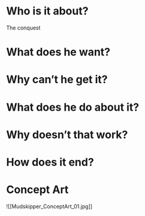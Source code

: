 # Who is it about?

The conquest



# What does he want?

# Why can’t he get it?

# What does he do about it?

# Why doesn’t that work?

# How does it end?

# Concept Art

![[Mudskipper_ConceptArt_01.jpg]]